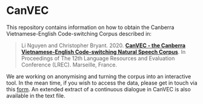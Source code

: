 # CanVEC

This repository contains information on how to obtain the Canberra Vietnamese-English Code-switching Corpus described in:

> Li Nguyen and Christopher Bryant. 2020. [**CanVEC - the Canberra Vietnamese-English Code-switching Natural Speech Corpus**](https://www.aclweb.org/anthology/2020.lrec-1.507/). In Proceedings of The 12th Language Resources and Evaluation Conference (LREC). Marseille, France.

We are working on anonymising and turning the corpus into an interactive tool. In the mean time, if you wish to access the data, please get in touch via this [form](https://docs.google.com/forms/d/1IH0wcAQ7QUWzXNpzwQyVaMzJmmwz82KenpX9SInqaww/viewform?edit_requested=true). An extended extract of a continuous dialogue in CanVEC is also available in the text file. 
